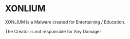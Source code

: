 # XONLIUM
XONLIUM is a Malware created for Entertaining / Education.

The Creator is not responsible for Any Damage!
